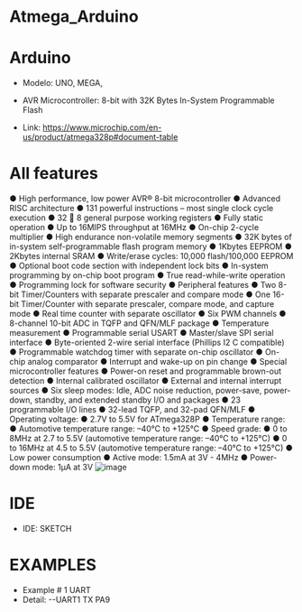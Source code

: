 # Atmega_Arduino

# Arduino
- Modelo: UNO, MEGA, 
- AVR Microcontroller: 8-bit with 32K Bytes In-System Programmable Flash

- Link: https://www.microchip.com/en-us/product/atmega328p#document-table

# All features
● High performance, low power AVR® 8-bit microcontroller
● Advanced RISC architecture
● 131 powerful instructions – most single clock cycle execution
● 32  8 general purpose working registers
● Fully static operation
● Up to 16MIPS throughput at 16MHz
● On-chip 2-cycle multiplier
● High endurance non-volatile memory segments
● 32K bytes of in-system self-programmable flash program memory
● 1Kbytes EEPROM
● 2Kbytes internal SRAM
● Write/erase cycles: 10,000 flash/100,000 EEPROM
● Optional boot code section with independent lock bits
● In-system programming by on-chip boot program
● True read-while-write operation
● Programming lock for software security
● Peripheral features
● Two 8-bit Timer/Counters with separate prescaler and compare mode
● One 16-bit Timer/Counter with separate prescaler, compare mode, and capture
mode
● Real time counter with separate oscillator
● Six PWM channels
● 8-channel 10-bit ADC in TQFP and QFN/MLF package
● Temperature measurement
● Programmable serial USART
● Master/slave SPI serial interface
● Byte-oriented 2-wire serial interface (Phillips I2
C compatible)
● Programmable watchdog timer with separate on-chip oscillator
● On-chip analog comparator
● Interrupt and wake-up on pin change
● Special microcontroller features
● Power-on reset and programmable brown-out detection
● Internal calibrated oscillator
● External and internal interrupt sources
● Six sleep modes: Idle, ADC noise reduction, power-save, power-down, standby,
and extended standby
I/O and packages
● 23 programmable I/O lines
● 32-lead TQFP, and 32-pad QFN/MLF
● Operating voltage:
● 2.7V to 5.5V for ATmega328P
● Temperature range:
● Automotive temperature range: –40°C to +125°C
● Speed grade:
● 0 to 8MHz at 2.7 to 5.5V (automotive temperature range: –40°C to +125°C)
● 0 to 16MHz at 4.5 to 5.5V (automotive temperature range: –40°C to +125°C)
● Low power consumption
● Active mode: 1.5mA at 3V - 4MHz
● Power-down mode: 1µA at 3V 
![image](https://github.com/jariver1986/Atmega_Arduino/assets/62295761/f5355d8e-16ba-491e-9f22-7e9be0b6bfed)

# IDE
- IDE: SKETCH
# EXAMPLES
- Example # 1 UART
- Detail:
--UART1 TX PA9
